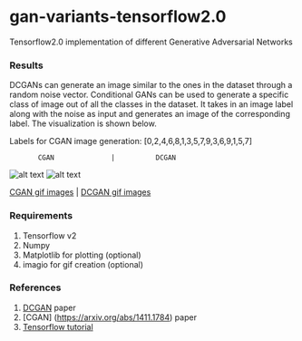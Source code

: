 # gan-variants-tensorflow2.0
Tensorflow2.0 implementation of different Generative Adversarial Networks

### Results
DCGANs can generate an image similar to the ones in the dataset through a random noise vector.
Conditional GANs can be used to generate a specific class of image out of all the classes in the dataset. It takes in an image label along with the noise as input and generates an image of the corresponding label. The visualization is shown below.

Labels for CGAN image generation: [0,2,4,6,8,1,3,5,7,9,3,6,9,1,5,7]

           CGAN              |          DCGAN

![alt text](https://github.com/SamarthGupta93/gan-variants-tf2.0/blob/master/images/cgan_mnist_resized.gif "Training visualization through gif") ![alt text](https://github.com/SamarthGupta93/gan-variants-tf2.0/blob/master/images/dcgan_mnist_resized.gif "DCGAN Training visualization through gif")

[CGAN gif images](https://github.com/SamarthGupta93/gan-variants-tf2.0/tree/master/conditional_gan/generated_images) | [DCGAN gif images](https://github.com/SamarthGupta93/gan-variants-tf2.0/tree/master/dcgan/generated_images/lr_1e-4)

### Requirements
1. Tensorflow v2
2. Numpy
3. Matplotlib for plotting (optional)
4. imagio for gif creation (optional)

### References
1. [DCGAN](https://arxiv.org/abs/1511.06434) paper
2. [CGAN] (https://arxiv.org/abs/1411.1784) paper
2. [Tensorflow tutorial](https://www.tensorflow.org/beta/tutorials/generative/dcgan)

